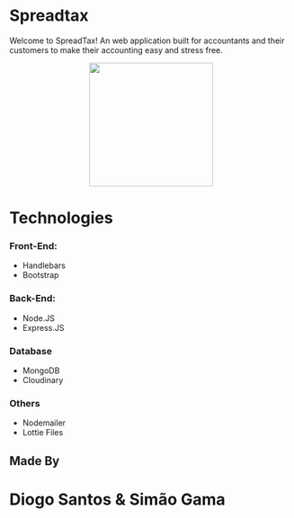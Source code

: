 # Spreadtax
Welcome to SpreadTax! An web application built for accountants and their customers to make their accounting easy and stress free.

<p align="center">
  <img width="220" height="220" src="https://i.imgur.com/pq3VOPo.png">
</p>

# Technologies
### Front-End: 
- Handlebars
- Bootstrap

### Back-End:
- Node.JS
- Express.JS

### Database
- MongoDB
- Cloudinary

### Others
- Nodemailer
- Lottie Files

## Made By 
# Diogo Santos & Simão Gama
